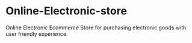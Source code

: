 # Online-Electronic-store
Online Electronic Ecommerce Store for purchasing electronic goods with user friendly experience.

